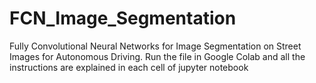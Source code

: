 # FCN_Image_Segmentation
Fully Convolutional Neural Networks for Image Segmentation on Street Images for Autonomous Driving.
Run the file in Google Colab and all the instructions are explained in each cell of jupyter notebook
